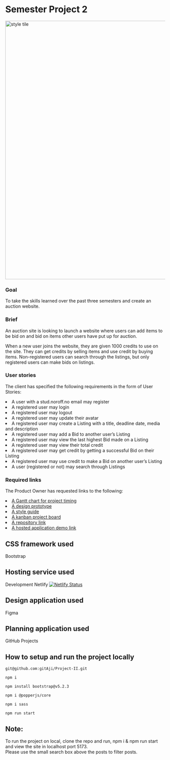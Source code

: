 # Semester Project 2

<img width="812" alt="style tile" src="https://user-images.githubusercontent.com/89026824/208197588-92bbdd0c-fc32-43f6-a9ec-bba0cf60abeb.png">

### Goal
To take the skills learned over the past three semesters and create an auction website.<br>

### Brief
An auction site is looking to launch a website where users can add items to be bid on and bid on items other users have put up for auction.<br>

When a new user joins the website, they are given 1000 credits to use on the site. They can get credits by selling items and use credit by buying items. Non-registered users can search through the listings, but only registered users can make bids on listings.<br>

### User stories
The client has specified the following requirements in the form of User Stories:<br>

<li>A user with a stud.noroff.no email may register</li>
<li>A registered user may login</li>
<li>A registered user may logout</li>
<li>A registered user may update their avatar</li>
<li>A registered user may create a Listing with a title, deadline date, media and description</li>
<li>A registered user may add a Bid to another user’s Listing</li>
<li>A registered user may view the last highest Bid made on a Listing</li>
<li>A registered user may view their total credit</li>
<li>A registered user may get credit by getting a successful Bid on their Listing</li>
<li>A registered user may use credit to make a Bid on another user’s Listing</li>
<li>A user (registered or not) may search through Listings</li>

### Required links
The Product Owner has requested links to the following:<br>

<li><a href="https://github.com/users/gitAji/projects/3/views/1">A Gantt chart for project timing</a></li>
<li><a href="https://www.figma.com/file/lNxhH5mS2rTn2KpMkSly5q/Project-II?node-id=1%3A2&t=He6dB82Cb56MOfYB-0">A design prototype</a></li>
<li><a href="https://www.figma.com/file/lNxhH5mS2rTn2KpMkSly5q/Project-II?node-id=1%3A2&t=zYgKeeleS7Mj0BgG-3">A style guide<br></a></li>
<li><a href="https://github.com/users/gitAji/projects/3/views/2">A kanban project board</a></li>
<li><a href="https://github.com/gitAji/Project-II">A repository link<br></a></li>
<li><a href="https://i-buy.netlify.app/">A hosted application demo link</a></li>

## CSS framework used
Bootstrap

## Hosting service used
Development
Netlify [![Netlify Status](https://api.netlify.com/api/v1/badges/51df9a14-8462-4182-8908-b7456bbe618b/deploy-status)](https://app.netlify.com/sites/i-buy/deploys)

## Design application used
Figma

## Planning application used
GitHub Projects



## How to setup and run the project locally


```
git@github.com:gitAji/Project-II.git
```
```
npm i
```

```
npm install bootstrap@v5.2.3
``` 
```
npm i @popperjs/core
``` 
```
npm i sass
``` 
```
npm run start 
``` 
 
 ## Note:
 To run the project on local, clone the repo and run, npm i & npm run start and view the site in localhost port 5173.<br>
 Please use the small search box above the posts to filter posts.

